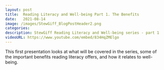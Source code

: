 ```yaml
---
layout: post
title:  Reading Literacy and Well-being Part 1. The Benefits
date:   2021-08-14
image: /images/StewGiff_BlogPostHeader2.png
categories: 
description: StewGiff Reading Literacy and Well-being series - part 1
videoURL: https://www.youtube.com/embed/834HqZMElgo
---
```

This first presentation looks at what will be covered in the series, some of the important benefits reading literacy offers, and how it relates to well-being.
